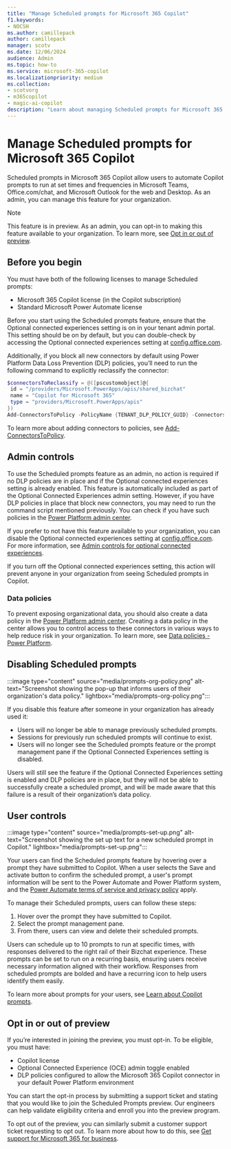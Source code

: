 ```yaml
---
title: "Manage Scheduled prompts for Microsoft 365 Copilot"
f1.keywords:
- NOCSH
ms.author: camillepack
author: camillepack
manager: scotv
ms.date: 12/06/2024
audience: Admin
ms.topic: how-to
ms.service: microsoft-365-copilot
ms.localizationpriority: medium
ms.collection: 
- scotvorg
- m365copilot
- magic-ai-copilot
description: "Learn about managing Scheduled prompts for Microsoft 365 Copilot, admin controls, data policies, and user management steps."
---
```


# Manage Scheduled prompts for Microsoft 365 Copilot

Scheduled prompts in Microsoft 365 Copilot allow users to automate Copilot prompts to run at set times and frequencies in Microsoft Teams, Office.com/chat, and Microsoft Outlook for the web and Desktop. As an admin, you can manage this feature for your organization.

>[!NOTE]
> This feature is in preview. As an admin, you can opt-in to making this feature available to your organization. To learn more, see [Opt in or out of preview](#opt-in-or-out-of-preview).

## Before you begin

You must have both of the following licenses to manage Scheduled prompts:

- Microsoft 365 Copilot license (in the Copilot subscription)
- Standard Microsoft Power Automate license

Before you start using the Scheduled prompts feature, ensure that the Optional connected experiences setting is on in your tenant admin portal. This setting should be on by default, but you can double-check by accessing the Optional connected experiences setting at [config.office.com](https://config.office.com/).

Additionally, if you block all new connectors by default using Power Platform Data Loss Prevention (DLP) policies, you’ll need to run the following command to explicitly reclassify the connector:

```powershell
$connectorsToReclassify = @([pscustomobject]@{
 id = "/providers/Microsoft.PowerApps/apis/shared_bizchat"
 name = "Copilot for Microsoft 365"
 type = "providers/Microsoft.PowerApps/apis"
})
Add-ConnectorsToPolicy -PolicyName {TENANT_DLP_POLICY_GUID} -Connectors $connectorsToReclassify -Classification {'Confidential'|'General'}
```

To learn more about adding connectors to policies, see [Add-ConnectorsToPolicy](/powershell/module/microsoft.powerapps.administration.powershell/add-connectorstopolicy).

## Admin controls

To use the Scheduled prompts feature as an admin, no action is required if no DLP policies are in place and if the Optional connected experiences setting is already enabled. This feature is automatically included as part of the Optional Connected Experiences admin setting. However, if you have DLP policies in place that block new connectors, you may need to run the command script mentioned previously. You can check if you have such policies in the [Power Platform admin center](https://admin.powerplatform.microsoft.com).

If you prefer to not have this feature available to your organization, you can disable the Optional connected experiences setting at [config.office.com](https://config.office.com/). For more information, see [Admin controls for optional connected experiences](//microsoft-365-apps/privacy/optional-connected-experiences).

If you turn off the Optional connected experiences setting, this action will prevent anyone in your organization from seeing Scheduled prompts in Copilot.

### Data policies

To prevent exposing organizational data, you should also create a data policy in the [Power Platform admin center](https://admin.powerplatform.microsoft.com). Creating a data policy in the center allows you to control access to these connectors in various ways to help reduce risk in your organization. To learn more, see [Data policies - Power Platform](/microsoft-365-apps/privacy/optional-connected-experiences).

## Disabling Scheduled prompts

:::image type="content" source="media/prompts-org-policy.png" alt-text="Screenshot showing the pop-up that informs users of their organization's data policy." lightbox="media/prompts-org-policy.png":::

If you disable this feature after someone in your organization has already used it:

- Users will no longer be able to manage previously scheduled prompts.
- Sessions for previously run scheduled prompts will continue to exist.
- Users will no longer see the Scheduled prompts feature or the prompt management pane if the Optional Connected Experiences setting is disabled.

Users will still see the feature if the Optional Connected Experiences setting is enabled and DLP policies are in place, but they will not be able to successfully create a scheduled prompt, and will be made aware that this failure is a result of their organization’s data policy.

## User controls

:::image type="content" source="media/prompts-set-up.png" alt-text="Screenshot showing the set up text for a new scheduled prompt in Copilot." lightbox="media/prompts-set-up.png":::

Your users can find the Scheduled prompts feature by hovering over a prompt they have submitted to Copilot. When a user selects the Save and activate button to confirm the scheduled prompt, a user's prompt information will be sent to the Power Automate and Power Platform system, and the [Power Automate terms of service and privacy policy](/power-platform/admin/wp-compliance-data-privacy) apply.

To manage their Scheduled prompts, users can follow these steps:

1. Hover over the prompt they have submitted to Copilot.
2. Select the prompt management pane.
3. From there, users can view and delete their scheduled prompts.

Users can schedule up to 10 prompts to run at specific times, with responses delivered to the right rail of their Bizchat experience. These prompts can be set to run on a recurring basis, ensuring users receive necessary information aligned with their workflow. Responses from scheduled prompts are bolded and have a recurring icon to help users identify them easily.

To learn more about prompts for your users, see [Learn about Copilot prompts](https://support.microsoft.com/topic/learn-about-copilot-prompts-f6c3b467-f07c-4db1-ae54-ffac96184dd5).

## Opt in or out of preview

If you’re interested in joining the preview, you must opt-in. To be eligible, you must have:

- Copilot license
- Optional Connected Experience (OCE) admin toggle enabled
- DLP policies configured to allow the Microsoft 365 Copilot connector in your default Power Platform environment

You can start the opt-in process by submitting a support ticket and stating that you would like to join the Scheduled Prompts preview. Our engineers can help validate eligibility criteria and enroll you into the preview program.

To opt out of the preview, you can similarly submit a customer support ticket requesting to opt out. To learn more about how to do this, see [Get support for Microsoft 365 for business](/microsoft-365/admin/get-help-support).
